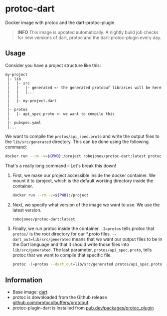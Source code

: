 # protoc-dart

Docker image with protoc and the dart-protoc-plugin.

> **INFO** This image is updated automatically. A nightly build job checks for new versions of dart, protoc and the dart-protoc-plugin every day.

## Usage

Consider you have a project structure like this:

```
my-project
 |- lib
 |   |- src
 |   |   |- generated <- the generated protobuf libraries will be here
 |   |   |...
 |   |
 |   |- my-project.dart
 |
 |- protos
 |   |- api_spec.proto <- we want to compile this
 |
 |- pubspec.yaml
 |...
```

We want to compile the `protos/api_spec.proto` and write the output files to the `lib/src/generated` directory.
This can be done using the following command:

```bash
docker run --rm -v=${PWD}:/project robojones/protoc-dart:latest protoc -I=protos --dart_out=lib/src/generated protos/api_spec.proto
```

That's a really long command – Let's break this down!
1. First, we make our project accessible inside the docker container.
   We mount it to /project, which is the default working directory inside the container.
   ```bash
   docker run --rm -v=${PWD}:/project
   ```
2. Next, we specify what version of the image we want to use. We use the latest version.
   ```bash
   robojones/protoc-dart:latest
   ```
3. Finally, we run protoc inside the container.
   `-I=protos` tells protoc that `protos/` is the root directory for our *.proto files.
   `--dart_out=lib/src/generated` means that we want our output files to be in the Dart language
   and that it should write those files into `lib/src/generated`.
   The last parameter, `protos/api_spec.proto`, tells protoc that we want to compile that specific file.  
   ```bash
   protoc -I=protos --dart_out=lib/src/generated protos/api_spec.proto
   ```

## Information

- Base image: [dart](https://hub.docker.com/_/dart)
- protoc is downloaded from the Github release [github.com/protocolbuffers/protobuf](https://github.com/protocolbuffers/protobuf)
- protoc-plugin-dart is installed from [pub.dev/packages/protoc_plugin](https://pub.dev/packages/protoc_plugin)
